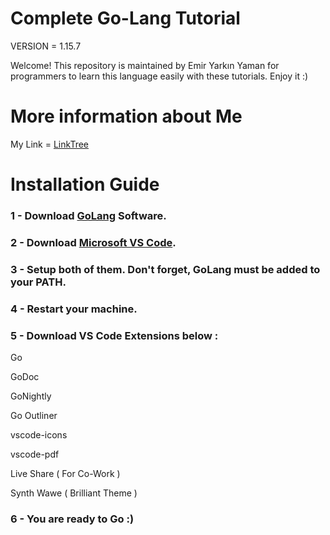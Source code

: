 # Complete Go-Lang Tutorial


VERSION = 1.15.7


Welcome! This repository is maintained by Emir Yarkın Yaman for programmers to learn this language easily with these tutorials. Enjoy it :)



# More information about Me



My Link = [LinkTree](https://linktr.ee/Weinoose)

# Installation Guide

### 1 - Download [GoLang](https://golang.org) Software.

### 2 - Download [Microsoft VS Code](https://code.visualstudio.com/download).

### 3 - Setup both of them. Don't forget, GoLang must be added to your PATH.

### 4 - Restart your machine.

### 5 - Download VS Code Extensions below :

Go

GoDoc

GoNightly

Go Outliner
 
vscode-icons

vscode-pdf

Live Share ( For Co-Work )

Synth Wawe ( Brilliant Theme )

### 6 - You are ready to Go :)

